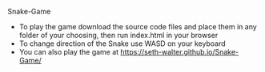 Snake-Game
- To play the game download the source code files and place them in any folder of your choosing, then run index.html in your browser
- To change direction of the Snake use WASD on your keyboard
- You can also play the game at https://seth-walter.github.io/Snake-Game/

